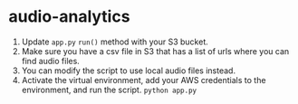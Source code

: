 # audio-analytics

1. Update `app.py` `run()` method with your S3 bucket.
2. Make sure you have a csv file in S3 that has a list of urls where you can find audio files.
3. You can modify the script to use local audio files instead.
4. Activate the virtual environment, add your AWS credentials to the environment, and run the script. `python app.py`
